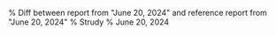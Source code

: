 % Diff between report from "June 20, 2024" and reference report from "June 20, 2024"
% Strudy
% June 20, 2024


